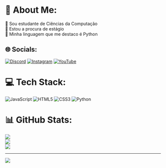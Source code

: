 # 💫 About Me:
🔭 Sou estudante de Ciências da Computação<br>👯 Estou a procura de estágio<br>🤝 Minha linguagem que me destaco é Python<br>


## 🌐 Socials:
[![Discord](https://img.shields.io/badge/Discord-%237289DA.svg?logo=discord&logoColor=white)](https://discord.gg/https://discord.gg/Fjhh3dq8) [![Instagram](https://img.shields.io/badge/Instagram-%23E4405F.svg?logo=Instagram&logoColor=white)](https://instagram.com/@nathanmoficial) [![YouTube](https://img.shields.io/badge/YouTube-%23FF0000.svg?logo=YouTube&logoColor=white)](https://youtube.com/@@n4ahour085) 

# 💻 Tech Stack:
![JavaScript](https://img.shields.io/badge/javascript-%23323330.svg?style=plastic&logo=javascript&logoColor=%23F7DF1E) ![HTML5](https://img.shields.io/badge/html5-%23E34F26.svg?style=plastic&logo=html5&logoColor=white) ![CSS3](https://img.shields.io/badge/css3-%231572B6.svg?style=plastic&logo=css3&logoColor=white) ![Python](https://img.shields.io/badge/python-3670A0?style=plastic&logo=python&logoColor=ffdd54)
# 📊 GitHub Stats:
![](https://github-readme-stats.vercel.app/api?username=Nathanmfs&theme=tokyonight&hide_border=true&include_all_commits=false&count_private=false)<br/>
![](https://github-readme-streak-stats.herokuapp.com/?user=Nathanmfs&theme=tokyonight&hide_border=true)<br/>
![](https://github-readme-stats.vercel.app/api/top-langs/?username=Nathanmfs&theme=tokyonight&hide_border=true&include_all_commits=false&count_private=false&layout=compact)

---
[![](https://visitcount.itsvg.in/api?id=Nathanmfs&icon=0&color=0)](https://visitcount.itsvg.in)

<!-- Proudly created with GPRM ( https://gprm.itsvg.in ) -->